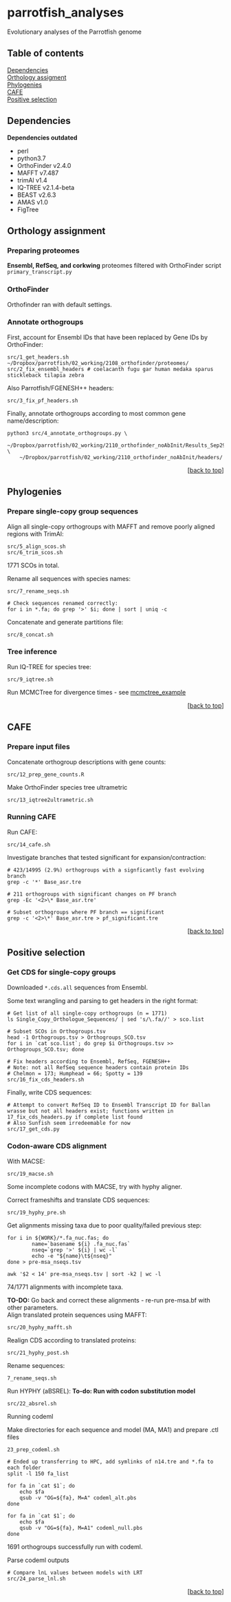 # parrotfish_analyses
Evolutionary analyses of the Parrotfish genome

## Table of contents
[Dependencies](#dependencies)  
[Orthology assigment](#orthology-assignment)  
[Phylogenies](#phylogenies)  
[CAFE](#cafe)  
[Positive selection](#positive-selection)  

## Dependencies
**Dependencies outdated**
- perl
- python3.7
- OrthoFinder v2.4.0
- MAFFT v7.487
- trimAl v1.4
- IQ-TREE v2.1.4-beta
- BEAST v2.6.3
- AMAS v1.0
- FigTree

## Orthology assignment

### Preparing proteomes

**Ensembl, RefSeq, and corkwing** proteomes filtered with OrthoFinder script `primary_transcript.py`

### OrthoFinder

Orthofinder ran with default settings.  

### Annotate orthogroups

First, account for Ensembl IDs that have been replaced by Gene IDs by OrthoFinder:
```
src/1_get_headers.sh ~/Dropbox/parrotfish/02_working/2108_orthofinder/proteomes/
src/2_fix_ensembl_headers # coelacanth fugu gar human medaka sparus stickleback tilapia zebra
```

Also Parrotfish/FGENESH++ headers:
```
src/3_fix_pf_headers.sh
```

Finally, annotate orthogroups according to most common gene name/description:
```
python3 src/4_annotate_orthogroups.py \
	~/Dropbox/parrotfish/02_working/2110_orthofinder_noAbInit/Results_Sep29/Orthogroups/Orthogroups.tsv \
	~/Dropbox/parrotfish/02_working/2110_orthofinder_noAbInit/headers/
```

<p align="right">[<a href="#parrotfish_analyses">back to top</a>]</p>

## Phylogenies

### Prepare single-copy group sequences

Align all single-copy orthogroups with MAFFT and remove poorly aligned regions with TrimAl:
```
src/5_align_scos.sh
src/6_trim_scos.sh
```
1771 SCOs in total.

Rename all sequences with species names:
```
src/7_rename_seqs.sh

# Check sequences renamed correctly:
for i in *.fa; do grep '>' $i; done | sort | uniq -c
```

Concatenate and generate partitions file:
```
src/8_concat.sh
```

### Tree inference

Run IQ-TREE for species tree:
```
src/9_iqtree.sh
```

Run MCMCTree for divergence times - see [mcmctree_example](https://github.com/fredjaya/parrotfish_analyses/tree/main/mcmctree_example)

<p align="right">[<a href="#parrotfish_analyses">back to top</a>]</p>

## CAFE

### Prepare input files

Concatenate orthogroup descriptions with gene counts:
```
src/12_prep_gene_counts.R
```

Make OrthoFinder species tree ultrametric
```
src/13_iqtree2ultrametric.sh
```

### Running CAFE

Run CAFE:
```
src/14_cafe.sh
```

Investigate branches that tested significant for expansion/contraction:
```
# 423/14995 (2.9%) orthogroups with a signficantly fast evolving branch
grep -c '*' Base_asr.tre

# 211 orthogroups with significant changes on PF branch
grep -Ec '<2>\* Base_asr.tre'

# Subset orthogroups where PF branch == significant
grep -c '<2>\*' Base_asr.tre > pf_significant.tre
```

<p align="right">[<a href="#parrotfish_analyses">back to top</a>]</p>

## Positive selection

### Get CDS for single-copy groups

Downloaded `*.cds.all` sequences from Ensembl.

Some text wrangling and parsing to get headers in the right format:
```
# Get list of all single-copy orthogroups (n = 1771)
ls Single_Copy_Orthologue_Sequences/ | sed 's/\.fa//' > sco.list

# Subset SCOs in Orthogroups.tsv
head -1 Orthogroups.tsv > Orthogroups_SCO.tsv
for i in `cat sco.list`; do grep $i Orthogroups.tsv >> Orthogroups_SCO.tsv; done

# Fix headers according to Ensembl, RefSeq, FGENESH++
# Note: not all RefSeq sequence headers contain protein IDs
# Chelmon = 173; Humphead = 66; Spotty = 139
src/16_fix_cds_headers.sh
```

Finally, write CDS sequences:
```
# Attempt to convert RefSeq ID to Ensembl Transcript ID for Ballan wrasse but not all headers exist; functions written in 17_fix_cds_headers.py if complete list found
# Also Sunfish seem irredeemable for now
src/17_get_cds.py
```

### Codon-aware CDS alignment
With MACSE:
```
src/19_macse.sh
```

Some incomplete codons with MACSE, try with hyphy aligner.

Correct frameshifts and translate CDS sequences:
```
src/19_hyphy_pre.sh
```

Get alignments missing taxa due to poor quality/failed previous step:
```
for i in ${WORK}/*.fa_nuc.fas; do
        name=`basename ${i} .fa_nuc.fas`
        nseq=`grep '>' ${i} | wc -l`
        echo -e "${name}\t${nseq}"
done > pre-msa_nseqs.tsv

awk '$2 < 14' pre-msa_nseqs.tsv | sort -k2 | wc -l
```

74/1771 alignments with incomplete taxa.  

**TO-DO:** Go back and correct these alignments - re-run pre-msa.bf with other parameters.  
Align translated protein sequences using MAFFT:
```
src/20_hyphy_mafft.sh
```

Realign CDS according to translated proteins:
```
src/21_hyphy_post.sh
```

Rename sequences:
```
7_rename_seqs.sh
```
Run HYPHY (aBSREL):
**To-do: Run with codon substitution model**
```
src/22_absrel.sh
```

Running codeml

Make directories for each sequence and model (MA, MA1) and prepare .ctl files
```
23_prep_codeml.sh

# Ended up transferring to HPC, add symlinks of n14.tre and *.fa to each folder
split -l 150 fa_list

for fa in `cat $1`; do
	echo $fa
	qsub -v "OG=${fa}, M=A" codeml_alt.pbs
done

for fa in `cat $1`; do
	echo $fa
	qsub -v "OG=${fa}, M=A1" codeml_null.pbs
done
```

1691 orthogroups successfully run with codeml.

Parse codeml outputs
```
# Compare lnL values between models with LRT
src/24_parse_lnl.sh
```

<p align="right">[<a href="#parrotfish_analyses">back to top</a>]</p>
